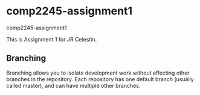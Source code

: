 # comp2245-assignment1

comp2245-assignment1

This is Assignment 1 for JR Celestin.

## Branching
Branching allows you to isolate development work without
affecting other branches in the repository. Each repository
has one default branch (usually called master), and can have
multiple other branches.